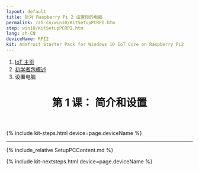 ```yaml
---
layout: default
title: 针对 Raspberry Pi 2 设置你的电脑
permalink: /zh-cn/win10/KitSetupPCRPI.htm
step: win10/KitSetupPCRPI.htm
lang: zh-CN
deviceName: RPI2
kit: Adafruit Starter Pack for Windows 10 IoT Core on Raspberry Pi2
---
```

<div class="row">
  <div class="col-xs-24">
    <ol class="breadcrumb">
      <li><a href="https://developer.microsoft.com/zh-cn/windows/iot">IoT 主页</a></li>
      <li><a href="{{site.baseurl}}/{{page.lang}}/win10/AdafruitMakerKit.htm">初学者包概述</a></li>
      <li class="active">设置电脑</li>
    </ol>
    <header class="page-title-header">
      <h1 class="page-title">第 1 课： 简介和设置</h1>
    </header>
  </div>
</div>

{% include kit-steps.html device=page.deviceName %}

<hr>

{% include_relative SetupPCContent.md %}

{% include kit-nextsteps.html device=page.deviceName %}



